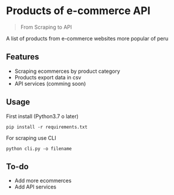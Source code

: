 # Products of e-commerce API
> From Scraping to API

A list of products from e-commerce websites more popular of peru


## Features
- Scraping ecommerces by product category
- Products export data in csv
- API services (comming soon)

## Usage

First install (Python3.7 o later)

` pip install -r requirements.txt `

For scraping use CLI 

`python cli.py -o filename`


## To-do
* Add more ecommerces
* Add API services